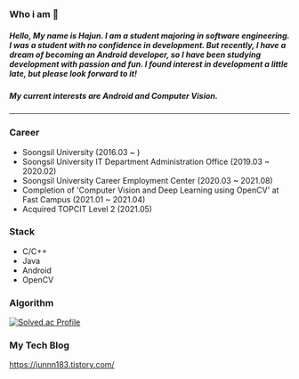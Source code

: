 ### Who i am 👋
##### Hello, My name is Hajun. I am a student majoring in software engineering. I was a student with no confidence in development. But recently, I have a dream of becoming an Android developer, so I have been studying development with passion and fun. I found interest in development a little late, but please look forward to it!
##### My current interests are Android and Computer Vision.
----
### Career
* Soongsil University (2016.03 ~ )
* Soongsil University IT Department Administration Office (2019.03 ~ 2020.02)
* Soongsil University Career Employment Center (2020.03 ~ 2021.08)
* Completion of 'Computer Vision and Deep Learning using OpenCV' at Fast Campus (2021.01 ~ 2021.04)
* Acquired TOPCIT Level 2 (2021.05)
### Stack
* C/C++
* Java
* Android
* OpenCV
### Algorithm
[![Solved.ac Profile](http://mazassumnida.wtf/api/v2/generate_badge?boj=didtmdgus100)](https://solved.ac/didtmdgus100/)
### My Tech Blog
https://junnn183.tistory.com/
